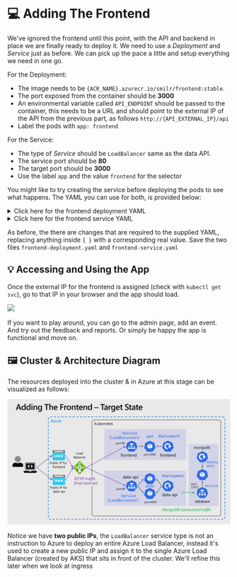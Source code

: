 # 💻 Adding The Frontend

We've ignored the frontend until this point, with the API and backend in place we are finally ready to deploy it. We need to use a _Deployment_ and _Service_ just as before. We can pick up the pace a little and setup everything we need in one go.

For the Deployment:

- The image needs to be `{ACR_NAME}.azurecr.io/smilr/frontend:stable`.
- The port exposed from the container should be **3000**
- An environmental variable called `API_ENDPOINT` should be passed to the container, this needs to be a URL and should point to the external IP of the API from the previous part, as follows `http://{API_EXTERNAL_IP}/api`
- Label the pods with `app: frontend`

For the Service:

- The type of _Service_ should be `LoadBalancer` same as the data API.
- The service port should be **80**
- The target port should be **3000**
- Use the label `app` and the value `frontend` for the selector

You might like to try creating the service before deploying the pods to see what happens. The YAML you can use for both, is provided below:

<details markdown="1">
<summary>Click here for the frontend deployment YAML</summary>

```yaml
kind: Deployment
apiVersion: apps/v1

metadata:
  name: frontend

spec:
  replicas: 1
  selector:
    matchLabels:
      app: frontend
  template:
    metadata:
      labels:
        app: frontend
    spec:
      containers:
        - name: frontend-container

          image: {ACR_NAME}.azurecr.io/smilr/frontend:stable
          imagePullPolicy: Always

          ports:
            - containerPort: 3000

          env:
            - name: API_ENDPOINT
              value: http://{API_EXTERNAL_IP}/api
```

</details>

<details markdown="1">
<summary>Click here for the frontend service YAML</summary>

```yaml
kind: Service
apiVersion: v1

metadata:
  name: frontend

spec:
  type: LoadBalancer
  selector:
    app: frontend
  ports:
    - protocol: TCP
      port: 80
      targetPort: 3000
```

</details>

As before, the there are changes that are required to the supplied YAML, replacing anything inside `{ }` with a corresponding real value. Save the two files `frontend-deployment.yaml` and `frontend-service.yaml`

## 💡 Accessing and Using the App

Once the external IP for the frontend is assigned (check with `kubectl get svc`), go to that IP in your browser and the app should load.

<image src="./screenshot.png" style="width:800px" />

If you want to play around, you can go to the admin page, add an event. And try out the feedback and reports. Or simply be happy the app is functional and move on.

## 🖼️ Cluster & Architecture Diagram

The resources deployed into the cluster & in Azure at this stage can be visualized as follows:

![architecture diagram](./diagram.png)

Notice we have **two public IPs**, the `LoadBalancer` service type is not an instruction to Azure to deploy an entire Azure Load Balancer, instead it's used to create a new public IP and assign it to the single Azure Load Balancer (created by AKS) that sits in front of the cluster. We'll refine this later when we look at ingress
